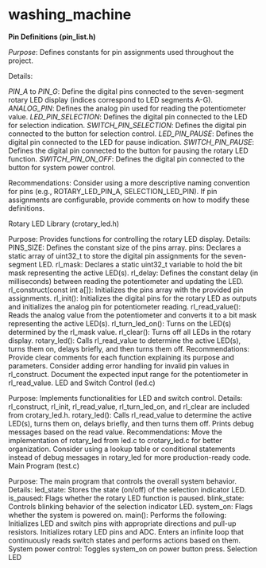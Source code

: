 # washing_machine

**Pin Definitions (pin_list.h)**

*Purpose*: Defines constants for pin assignments used throughout the project.

Details:

*PIN_A* to *PIN_G*: Define the digital pins connected to the seven-segment rotary LED display (indices correspond to LED segments A-G).
*ANALOG_PIN*: Defines the analog pin used for reading the potentiometer value.
*LED_PIN_SELECTION*: Defines the digital pin connected to the LED for selection indication.
*SWITCH_PIN_SELECTION*: Defines the digital pin connected to the button for selection control.
*LED_PIN_PAUSE*: Defines the digital pin connected to the LED for pause indication.
*SWITCH_PIN_PAUSE*: Defines the digital pin connected to the button for pausing the rotary LED function.
*SWITCH_PIN_ON_OFF*: Defines the digital pin connected to the button for system power control.

Recommendations:
Consider using a more descriptive naming convention for pins (e.g., ROTARY_LED_PIN_A, SELECTION_LED_PIN).
If pin assignments are configurable, provide comments on how to modify these definitions.

Rotary LED Library (crotary_led.h)

Purpose: Provides functions for controlling the rotary LED display.
Details:
PINS_SIZE: Defines the constant size of the pins array.
pins: Declares a static array of uint32_t to store the digital pin assignments for the seven-segment LED.
rl_mask: Declares a static uint32_t variable to hold the bit mask representing the active LED(s).
rl_delay: Defines the constant delay (in milliseconds) between reading the potentiometer and updating the LED.
rl_construct(const int a[]): Initializes the pins array with the provided pin assignments.
rl_init(): Initializes the digital pins for the rotary LED as outputs and initializes the analog pin for potentiometer reading.
rl_read_value(): Reads the analog value from the potentiometer and converts it to a bit mask representing the active LED(s).
rl_turn_led_on(): Turns on the LED(s) determined by the rl_mask value.
rl_clear(): Turns off all LEDs in the rotary display.
rotary_led(): Calls rl_read_value to determine the active LED(s), turns them on, delays briefly, and then turns them off.
Recommendations:
Provide clear comments for each function explaining its purpose and parameters.
Consider adding error handling for invalid pin values in rl_construct.
Document the expected input range for the potentiometer in rl_read_value.
LED and Switch Control (led.c)

Purpose: Implements functionalities for LED and switch control.
Details:
rl_construct, rl_init, rl_read_value, rl_turn_led_on, and rl_clear are included from crotary_led.h.
rotary_led(): Calls rl_read_value to determine the active LED(s), turns them on, delays briefly, and then turns them off. Prints debug messages based on the read value.
Recommendations:
Move the implementation of rotary_led from led.c to crotary_led.c for better organization.
Consider using a lookup table or conditional statements instead of debug messages in rotary_led for more production-ready code.
Main Program (test.c)

Purpose: The main program that controls the overall system behavior.
Details:
led_state: Stores the state (on/off) of the selection indicator LED.
is_paused: Flags whether the rotary LED function is paused.
blink_state: Controls blinking behavior of the selection indicator LED.
system_on: Flags whether the system is powered on.
main(): Performs the following:
Initializes LED and switch pins with appropriate directions and pull-up resistors.
Initializes rotary LED pins and ADC.
Enters an infinite loop that continuously reads switch states and performs actions based on them.
System power control: Toggles system_on on power button press.
Selection LED
